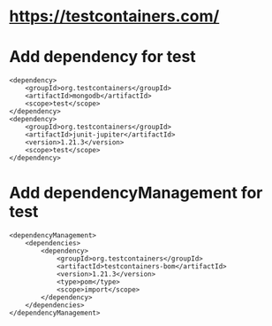 # https://testcontainers.com/

# Add dependency for test 

    <dependency>
        <groupId>org.testcontainers</groupId>
        <artifactId>mongodb</artifactId>
        <scope>test</scope>
    </dependency>
    <dependency>
        <groupId>org.testcontainers</groupId>
        <artifactId>junit-jupiter</artifactId>
        <version>1.21.3</version>
        <scope>test</scope>
    </dependency>

# Add dependencyManagement for test 
    <dependencyManagement>
        <dependencies>
            <dependency>
                <groupId>org.testcontainers</groupId>
                <artifactId>testcontainers-bom</artifactId>
                <version>1.21.3</version>
                <type>pom</type>
                <scope>import</scope>
            </dependency>
        </dependencies>
    </dependencyManagement>
